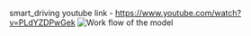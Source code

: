 smart_driving
youtube link - https://www.youtube.com/watch?v=PLdYZDPwGek
![Work flow of the model](https://drive.google.com/open?id=1uwA4idkiq6h0kQLLJzlVLXtfJFmi8OS6)
